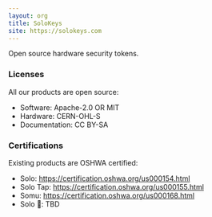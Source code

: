 ```yaml
---
layout: org
title: SoloKeys
site: https://solokeys.com
---
```

Open source hardware security tokens.


### Licenses
All our products are open source:

- Software: Apache-2.0 OR MIT
- Hardware: CERN-OHL-S
- Documentation: CC BY-SA

### Certifications
Existing products are OSHWA certified:

- Solo: <https://certification.oshwa.org/us000154.html>
- Solo Tap: <https://certification.oshwa.org/us000155.html>
- Somu: <https://certification.oshwa.org/us000168.html>
- Solo 🐝: TBD

